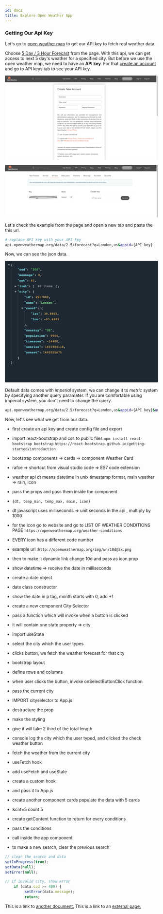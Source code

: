 ```yaml
---
id: doc2
title: Explore Open Weather App
---
```


### Getting Our Api Key

Let's go to [open weather map](https://openweathermap.org/api) to get our API key to fetch real weather data.

Choose [5 Day / 3 Hour Forecast](https://openweathermap.org/forecast5) from the page. With this api, we can get access to next 5 day's weather for a specified city.
But before we use the open weather map, we need to have an **API key**. For that [create an account](https://home.openweathermap.org/users/sign_up) and go to API keys tab to see your API key.

![open weather sign up](../static/img/openWeather.png)

![api key](../static/img/key.png)

Let's check the example from the page and open a new tab and paste the this url.

```bash
# replace API key with your API key
api.openweathermap.org/data/2.5/forecast?q=London,us&appid={API key}
```

Now, we can see the json data.

![api](../static/img/api.png)

Default data comes with _imperial_ system, we can change it to _metric_ system by specifying another query parameter. If you are comfortable using imperial system, you don't need to change the query.

```bash
api.openweathermap.org/data/2.5/forecast?q=London,us&appid={API key}&units=metric
```

Now, let's see what we get from our data.

- first create an api key and create config file and export
- import react-bootstrap and css to public files
  `npm install react-bootstrap bootstrap`
  `https://react-bootstrap.github.io/getting-started/introduction`
- bootstrap components => cards => component Weather Card
- rafce => shortcut from visual studio code => ES7 code extension
- weather api dt means datetime in unix timestamp format, main weather => rain, icon
- pass the props and pass them inside the component
- `{dt, temp_min, temp_max, main, icon}`
- dt javascript uses milliseconds => unit seconds in the api , multiply by 1000
- for the icon go to website and go to LIST OF WEATHER CONDITIONS PAGE `https://openweathermap.org/weather-conditions`
- EVERY icon has a different code number
- example url :`http://openweathermap.org/img/wn/10d@2x.png`
- then to make it dynamic link change 10d and pass as icon prop

- show datetime => receive the date in milliseconds
- create a date object
- date class constructor
- show the date in p tag, month starts with 0, add +1

- create a new component City Selector
- pass a function which will invoke when a button is clicked
- it will contain one state property => city
- import useState
- select the city which the user types
- clicks button, we fetch the weather forecast for that city
- bootstrap layout
- define rows and columns
- when user clicks the button, invoke onSelectButtonClick function
- pass the current city
- IMPORT cityselector to App.js
- destructure the prop
- make the styling
- give <Col xs={8} /> it will take 2 third of the total length

- console log the city which the user typed, and clicked the check weather button
- fetch the weather from the current city
- useFetch hook

- add useFetch and useState
- create a custom hook
- and pass it to App.js

- create another component cards populate the data with 5 cards
- &cnt=5 count 5

- create getContent function to return for every conditions
- pass the conditions
- call inside the app component
- to make a new search, clear the previous search'

```javascript
// clear the search and data
setInProgress(true);
setData(null);
setError(null);
```

```javascript
// if invalid city, show error
    if (data.cod >= 400) {
         setError(data.message);
         return;

```

This is a link to [another document.](doc3.md) This is a link to an [external page.](http://www.example.com/)
